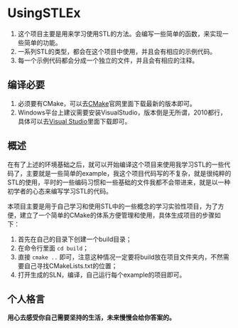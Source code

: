 # UsingSTLEx

1. 这个项目主要是用来学习使用STL的方法。会编写一些简单的函数，来实现一些简单的功能。
2. 一系列STL的类型，都会在这个项目中使用，并且会有相应的示例代码。
3. 每一个示例代码都会分成一个独立的文件，并且会有相应的注释。

## 编译必要

1. 必须要有CMake，可以去[CMake](https://cmake.org/download/)官网里面下载最新的版本即可。
2. Windows平台上建议需要安装VisualStudio，版本倒是无所谓，2010都行，具体可以去[Visual Studio](https://visualstudio.microsoft.com/)里面下载即可。

## 概述

在有了上述的环境基础之后，就可以开始编译这个项目来使用我学习STL的一些代码了，主要就是一些简单的example，我这个项目代码写的不复杂，就是很纯粹的STL的使用，平时的一些编码习惯和一些基础的文件我都不会带进来，就是以一种初学者的心态来编写学习STL的代码。

本项目主要是用于自己学习和使用STL中的一些概念的学习实验性项目，为了方便，建立了一个简单的CMake的体系方便管理和使用，具体生成项目的步骤如下：

1. 首先在自己的目录下创建一个build目录；
2. 在命令行里面 `cd build`；
3. 直接 `cmake ..` 即可，注意这种情况一定要将build放在项目文件夹内，不然需要自己寻找CMakeLists.txt的位置；
4. 打开生成的SLN，编译，自己运行每个example的项目即可。

## 个人格言

**用心去感受你自己需要坚持的生活，未来慢慢会给你答案的。**